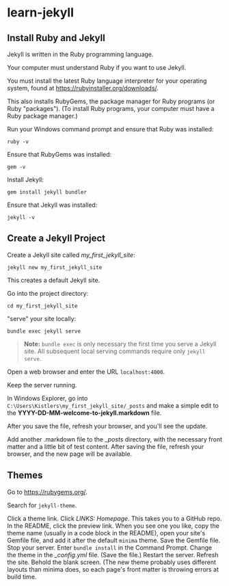 # learn-jekyll

## Install Ruby and Jekyll

Jekyll is written in the Ruby programming language. 

Your computer must understand Ruby if you want to use Jekyll.

You must install the latest Ruby language interpreter for your operating system, found at https://rubyinstaller.org/downloads/.

This also installs RubyGems, the package manager for Ruby programs (or Ruby "packages"). (To install Ruby programs, your computer must have a Ruby package manager.)

Run your Windows command prompt and ensure that Ruby was installed:

```
ruby -v
```

Ensure that RubyGems was installed:

```
gem -v
```

Install Jekyll:

```
gem install jekyll bundler
```

Ensure that Jekyll was installed:

```
jekyll -v
```

## Create a Jekyll Project

Create a Jekyll site called *my_first_jekyll_site*:

```
jekyll new my_first_jekyll_site
```

This creates a default Jekyll site.

Go into the project directory:

```
cd my_first_jekyll_site
```

"serve" your site locally:

```
bundle exec jekyll serve
```

> **Note:** `bundle exec` is only necessary the first time you serve a Jekyll site. All subsequent local serving commands require only `jekyll serve`.

Open a web browser and enter the URL `localhost:4000`.

Keep the server running.

In Windows Explorer, go into `C:\Users\Kistlers\my_first_jekyll_site/_posts` and make a simple edit to the **YYYY-DD-MM-welcome-to-jekyll.markdown** file.

After you save the file, refresh your browser, and you'll see the update.

Add another .markdown file to the *_posts* directory, with the necessary front matter and a little bit of test content. After saving the file, refresh your browser, and the new page will be available. 

## Themes

Go to https://rubygems.org/.

Search for `jekyll-theme`.

Click a theme link.
Click *LINKS: Homepage*. This takes you to a GitHub repo.
In the README, click the preview link.
When you see one you like, copy the theme name (usually in a code block in the README), open your site's Gemfile file, and add it after the default `minima` theme.
Save the Gemfile file.
Stop your server.
Enter `bundle install` in the Command Prompt.
Change the theme in the *_config.yml* file. (Save the file.)
Restart the server.
Refresh the site.
Behold the blank screen. (The new theme probably uses different layouts than minima does, so each page's front matter is throwing errors at build time.
